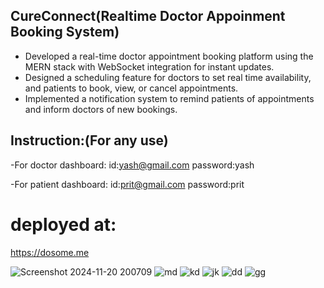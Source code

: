 ## CureConnect(Realtime Doctor Appoinment Booking System)

- Developed a real-time doctor appointment booking platform using the MERN stack with WebSocket integration for instant updates.
- Designed a scheduling feature for doctors to set real time availability, and patients to book, view, or cancel appointments.
- Implemented a notification system to remind patients of appointments and inform doctors of new bookings.

## Instruction:(For any use)

-For doctor dashboard:
id:yash@gmail.com
password:yash

-For patient dashboard:
id:prit@gmail.com
password:prit

# deployed at:
https://dosome.me


![Screenshot 2024-11-20 200709](https://github.com/user-attachments/assets/418fc16f-309a-4e94-a6b7-dd07d5edb4f8)
![md](https://res.cloudinary.com/durtlcmnb/image/upload/v1747314087/Screenshot_2025-05-15_182310_nprj4p.png)
![kd](https://res.cloudinary.com/durtlcmnb/image/upload/v1747314091/Screenshot_2025-05-15_182323_ydqzjv.png)
![jk](https://res.cloudinary.com/durtlcmnb/image/upload/v1747314097/Screenshot_2025-05-15_182359_vvumls.png)
![dd](https://res.cloudinary.com/durtlcmnb/image/upload/v1747314106/Screenshot_2025-05-15_182415_pgxdxo.png)
![gg](https://res.cloudinary.com/durtlcmnb/image/upload/v1747314121/Screenshot_2025-05-15_182452_z9mbc2.png)





